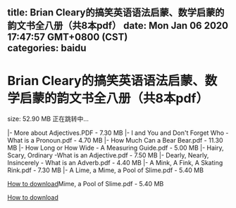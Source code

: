 
title: Brian Cleary的搞笑英语语法启蒙、数学启蒙的韵文书全八册（共8本pdf）
date: Mon Jan 06 2020 17:47:57 GMT+0800 (CST)    
categories: baidu
---

# Brian Cleary的搞笑英语语法启蒙、数学启蒙的韵文书全八册（共8本pdf）
size: 52.90 MB
 正在跳转中...
 
|- More about Adjectives.PDF - 7.30 MB
|- I and You and Don't Forget Who -What is a Pronoun.pdf - 4.70 MB
|- How Much Can a Bear Bear.pdf - 11.30 MB
|- How Long or How Wide - A Measuring Guide.pdf - 5.00 MB
|- Hairy, Scary, Ordinary -What is an Adjective.pdf - 7.50 MB
|- Dearly, Nearly, Insincerely - What is an Adverb.pdf - 4.40 MB
|- A Mink, A Fink, A Skating Rink.pdf - 7.30 MB
|- A Lime, a Mime, a Pool of Slime.pdf - 5.40 MB

[How to download](https://bpcam.bemobtrk.com/go/2ceec3aa-1ca2-46d6-b9ff-aaa5c184517c?jno=4518)Mime, a Pool of Slime.pdf - 5.40 MB

[How to download](https://bpcam.bemobtrk.com/go/2ceec3aa-1ca2-46d6-b9ff-aaa5c184517c?jno=4508)
